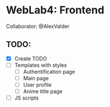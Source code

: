 # WebLab4: Frontend

Collaborator: @AlexValder

## TODO:

- [x] Create TODO
- [ ] Templates with styles
  - [ ] Authentification page
  - [ ] Main page
  - [ ] User profile
  - [ ] Anime title page
- [ ] JS scripts
